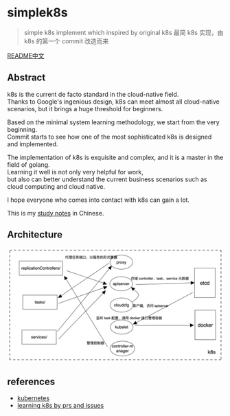 # simplek8s

> simple k8s implement which inspired by original k8s
> 最简 k8s 实现，由 k8s 的第一个 commit 改造而来

[README中文](./README_ZH.md)

## Abstract

k8s is the current de facto standard in the cloud-native field.   
Thanks to Google's ingenious design, k8s can meet almost all cloud-native scenarios, but it brings a huge threshold for
beginners.

Based on the minimal system learning methodology, we start from the very beginning.   
Commit starts to see how one of the most sophisticated k8s is designed and implemented.

The implementation of k8s is exquisite and complex, and it is a master in the field of golang.   
Learning it well is not only very helpful for work,   
but also can better understand the current business scenarios such as cloud computing and cloud native.

I hope everyone who comes into contact with k8s can gain a lot.

This is my [study notes](./docs/notes.md) in Chinese.

## Architecture

![architecture](./docs/simplek8s.png)

## references

- [kubernetes](https://github.com/kubernetes/kubernetes)
- [learning k8s by prs and issues](https://github.com/cit965/k8s)